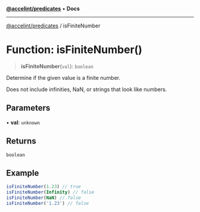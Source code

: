 [**@accelint/predicates**](../README.md) • **Docs**

***

[@accelint/predicates](../README.md) / isFiniteNumber

# Function: isFiniteNumber()

> **isFiniteNumber**(`val`): `boolean`

Determine if the given value is a finite number.

Does not include infinities, NaN, or strings that look like numbers.

## Parameters

• **val**: `unknown`

## Returns

`boolean`

## Example

```ts
isFiniteNumber(1.23) // true
isFiniteNumber(Infinity) // false
isFiniteNumber(NaN) // false
isFiniteNumber('1.23') // false
```
